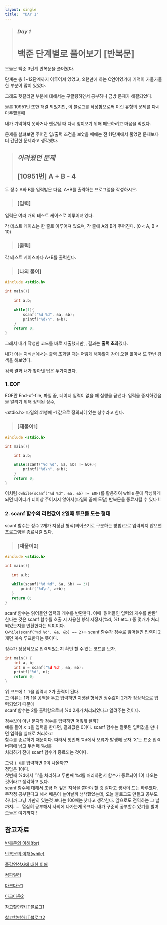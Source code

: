 ```yaml
---
layout: single
title:  "DAY 1"
---
```

> ### *Day 1*
> 백준 단계별로 풀어보기 [반복문]
> =

오늘은 백준 3단계 반복문을 풀어봤다. 

단계는 총 1~12단계까지 이루어져 있었고, 오랜만에 하는 C언어였기에 기억이 가물가물한 부분이 많이 있었다.

그래도 헷갈리던 부분에 대해서는 구글링하면서 공부하니 금방 문제가 해결되었다.

물론 10951번 또한 해결 되었지만, 이 블로그를 작성함으로써 이런 유형의 문제를 다시 마주했을때 

내가 기억하지 못하거나 헷갈릴 때 다시 찾아보기 위해 메모하려고 마음을 먹었다.

문제를 살펴보면 주어진 입/출력 조건을 보았을 때에는 전 11단계에서 풀었던 문제보다 더 간단한 문제라고 생각했다.   
> ## *어려웠던 문제*
> ## [10951번] A + B - 4
두 정수 A와 B를 입력받은 다음, A+B를 출력하는 프로그램을 작성하시오.   

 >### [입력]
입력은 여러 개의 테스트 케이스로 이루어져 있다.   

각 테스트 케이스는 한 줄로 이루어져 있으며, 각 줄에 A와 B가 주어진다. (0 < A, B < 10)   

> ### [출력]
각 테스트 케이스마다 A+B를 출력한다.

> ### [나의 풀이]
```C
#include <stdio.h>

int main(){
    
    int a,b;
    
    while(1){
        scanf("%d %d", &a, &b);
        printf("%d\n", a+b);
    }
    return 0;
}
```

그래서 내가 작성한 코드를 바로 제출했지만,,, 결과는 **출력 초과**였다.

내가 아는 지식선에서는 출력 초과일 때는 어떻게 해야할지 감이 오질 않아서 또 한번 검색을 해보았다.

검색 결과 내가 찾아낸 답은 두가지였다.

### 1. EOF
EOF란 End-of-file, 파일 끝, 데이터 입력이 없을 때 실행을 끝낸다. 입력을 중지하겠음을 알리기 위해 정의된 상수,

<stdio.h> 파일의 41행에 -1 값으로 정의되어 있는 상수라고 한다.

> ### [재풀이1]
```C
#include <stdio.h>

int main(){
    
    int a,b;
    
    while(scanf("%d %d", &a, &b) != EOF){
        printf("%d\n", a+b);
    }
    return 0;
}
```
이처럼 ```cwhile(scanf("%d %d", &a, &b) != EOF)```를 활용하여 while 문에 작성하게 되면
데이터가 더이상 주어지지 않아서(파일의 끝에 도달) 반복문을 종료시킬 수 있다 !!

### 2. scanf 함수의 리턴값이 2일때 루프를 도는 형태
scanf 함수는 정수 2개가 지정된 형식(띄어쓰기로 구분하는 방법)으로 입력되지 않으면 프로그램을 종료시킬 있다.

> ### [재풀이2]
 ```C
#include <stdio.h>

int main(){
    
    int a,b;
    
    while(scanf("%d %d", &a, &b) == 2){
        printf("%d\n", a+b);
    }
    return 0;
}
```
scanf 함수는 읽어들인 입력의 개수를 반환한다.
이때 '읽어들인 입력의 개수를 반환' 한다는 것은 scanf 함수를 호출 시 사용한 형식 지정자(%d, %f etc..) 중 몇개가 처리되었는지를 반환한다는 의미이다.   
```Cwhile(scanf("%d %d", &a, &b) == 2)```는 scanf 함수가 정수로 읽어들인 입력이 2개면 계속 루프한다는 뜻이다. 

정수가 정상적으로 입력되었는지 확인 할 수 있는 코드를 보자.
```C
int main() {
    int a, b;
    int n = scanf('%d %d', &a, &b);
    printf("%d", n);
    return 0;
}
```
위 코드에 ```1 1```을 입력시 2가 출력이 된다.   
그 이유는 1과 1을 공백을 두고 입력하면 지정된 형식인 정수값이 2개가 정상적으로 입력되었기 때문에   
scanf 함수는 2를 출력함으로써 %d 2개가 처리되었다고 알려주는 것이다.

정수값이 아닌 문자와 정수를 입력하면 어떻게 될까?   
예를 들어 ```X 1```을 입력을 한다면, 결과값은 0이다. scanf 함수는 잘못된 입력값을 만나면 입력을 실패로 처리하고   
함수를 종료하기 때문이다. 따라서 첫번째 %d에서 오류가 발생해 문자 'X'는 표준 입력 버퍼에 남고 두번째 %d를   
처리하기 전에 scanf 함수가 종료되는 것이다.

그럼 ```1 X```를 입력하면 0이 나올까??   
정답은 1이다.   
첫번째 %d에서 '1'을 처리하고 두번째 %d를 처리하면서 함수가 종료되어 1이 나오는 것이라고 생각하고 있다.   
scanf 함수에 대해서 조금 더 깊은 지식을 쌓아야 할 것 같다고 생각이 드는 하루였다.   
무작정 공부한다고 해서 배움이 늘어날까 생각했었는데, 오늘 블로그도 만들고 공부도 하니까 그냥 가만히 있는것 보다는 100배는 낫다고 생각한다. 앞으로도 전역하는 그 날까지...... 열심히 공부해서 사회에 나가는게 목표다. 내가 꾸준히 공부할수 있기를 빌며 오늘은 여기까지!!













## 참고자료
[반복문의 이해(for)](https://blockdmask.tistory.com/457)

[반복문의 이해(while)](https://blockdmask.tistory.com/456)

[증감연산자에 대한 이해](https://codingadinga.tistory.com/11)

[컴파일러](https://onlinelab.e-koreatech.ac.kr/compiler?c)

[마크다운1](https://teddylee777.github.io/jekyll/Jekyll-%EC%82%AC%EC%9A%A9%EC%9D%84-%EC%9C%84%ED%95%9C-markdown-%EB%AC%B8%EB%B2%95/)

[마크다운2](https://gist.github.com/ihoneymon/652be052a0727ad59601)

[참고할만한 IT블로그1](https://wayhome25.github.io/)

[참고할만한 IT블로그2](https://steady-coding.tistory.com/)
